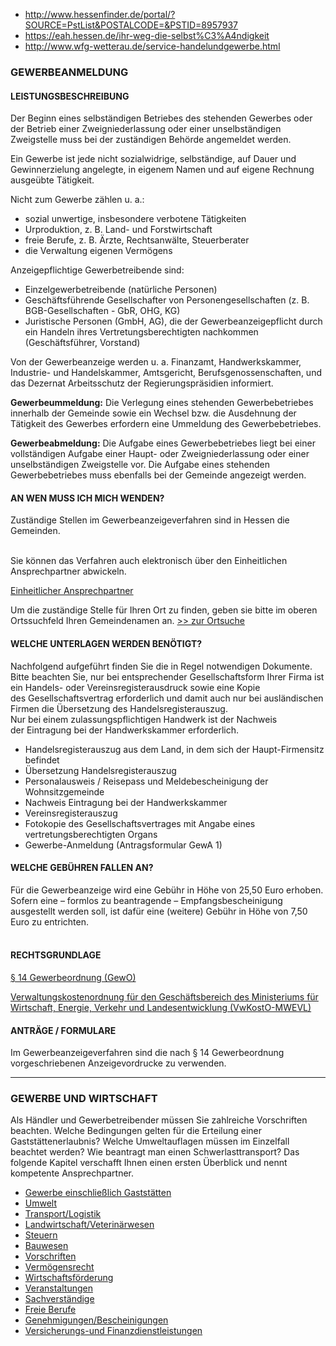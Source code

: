 * http://www.hessenfinder.de/portal/?SOURCE=PstList&POSTALCODE=&PSTID=8957937
* https://eah.hessen.de/ihr-weg-die-selbst%C3%A4ndigkeit
* http://www.wfg-wetterau.de/service-handelundgewerbe.html

### GEWERBEANMELDUNG

#### LEISTUNGSBESCHREIBUNG

Der Beginn eines selbständigen Betriebes des stehenden Gewerbes oder der Betrieb einer Zweigniederlassung oder einer unselbständigen Zweigstelle muss bei der zuständigen Behörde angemeldet werden.

Ein Gewerbe ist jede nicht sozialwidrige, selbständige, auf Dauer und Gewinnerzielung angelegte, in eigenem Namen und auf eigene Rechnung ausgeübte Tätigkeit.  
  
Nicht zum Gewerbe zählen u. a.:

- sozial unwertige, insbesondere verbotene Tätigkeiten
- Urproduktion, z. B. Land- und Forstwirtschaft
- freie Berufe, z. B. Ärzte, Rechtsanwälte, Steuerberater
- die Verwaltung eigenen Vermögens

Anzeigepflichtige Gewerbetreibende sind:

- Einzelgewerbetreibende (natürliche Personen)
- Geschäftsführende Gesellschafter von Personengesellschaften (z. B. BGB-Gesellschaften - GbR, OHG, KG)
- Juristische Personen (GmbH, AG), die der Gewerbeanzeigepflicht durch ein Handeln ihres Vertretungsberechtigten nachkommen (Geschäftsführer, Vorstand)

Von der Gewerbeanzeige werden u. a. Finanzamt, Handwerkskammer, Industrie- und Handelskammer, Amtsgericht, Berufsgenossenschaften, und das Dezernat Arbeitsschutz der Regierungspräsidien informiert.

  
**Gewerbeummeldung:** Die Verlegung eines stehenden Gewerbebetriebes innerhalb der Gemeinde sowie ein Wechsel bzw. die Ausdehnung der Tätigkeit des Gewerbes erfordern eine Ummeldung des Gewerbebetriebes.

  
**Gewerbeabmeldung:** Die Aufgabe eines Gewerbebetriebes liegt bei einer vollständigen Aufgabe einer Haupt- oder Zweigniederlassung oder einer unselbständigen Zweigstelle vor. Die Aufgabe eines stehenden Gewerbebetriebes muss ebenfalls bei der Gemeinde angezeigt werden.

#### AN WEN MUSS ICH MICH WENDEN?

Zuständige Stellen im Gewerbeanzeigeverfahren sind in Hessen die Gemeinden.  
 

Sie können das Verfahren auch elektronisch über den Einheitlichen Ansprechpartner abwickeln.

[Einheitlicher Ansprechpartner](http://www.eah.hessen.de/irj/EAH_Internet)

Um die zuständige Stelle für Ihren Ort zu finden, geben sie bitte im oberen Ortssuchfeld Ihren Gemeindenamen an. [&gt;&gt; zur Ortsuche]()

#### WELCHE UNTERLAGEN WERDEN BENÖTIGT?

Nachfolgend aufgeführt finden Sie die in Regel notwendigen Dokumente. Bitte beachten Sie, nur bei entsprechender Gesellschaftsform Ihrer Firma ist ein Handels- oder Vereinsregisterausdruck sowie eine Kopie des Gesellschaftsvertrag erforderlich und damit auch nur bei ausländischen Firmen die Übersetzung des Handelsregisterauszug.  
Nur bei einem zulassungspflichtigen Handwerk ist der Nachweis der Eintragung bei der Handwerkskammer erforderlich.

  

- Handelsregisterauszug aus dem Land, in dem sich der Haupt-Firmensitz befindet
- Übersetzung Handelsregisterauszug
- Personalausweis / Reisepass und Meldebescheinigung der Wohnsitzgemeinde
- Nachweis Eintragung bei der Handwerkskammer
- Vereinsregisterauszug
- Fotokopie des Gesellschaftsvertrages mit Angabe eines vertretungsberechtigten Organs
- Gewerbe-Anmeldung (Antragsformular GewA 1)

#### WELCHE GEBÜHREN FALLEN AN?

Für die Gewerbeanzeige wird eine Gebühr in Höhe von 25,50 Euro erhoben.  
Sofern eine – formlos zu beantragende – Empfangsbescheinigung ausgestellt werden soll, ist dafür eine (weitere) Gebühr in Höhe von 7,50 Euro zu entrichten.  
 

#### RECHTSGRUNDLAGE

[§ 14 Gewerbeordnung (GewO)](http://www.gesetze-im-internet.de/gewo/__14.html)

[Verwaltungskostenordnung für den Geschäftsbereich des Ministeriums für Wirtschaft, Energie, Verkehr und Landesentwicklung (VwKostO-MWEVL)](http://www.rv.hessenrecht.hessen.de/jportal/portal/t/4m4/page/bshesprod.psml;jsessionid=EEDD99122FFEF6B642EF2D6130F7247C.jp75?pid=Dokumentanzeige&showdoccase=1&js_peid=Trefferliste&documentnumber=8&numberofresults=90&fromdoctodoc=yes&doc.id=jlr-MWVLVwKostOHE2013rahmen&doc.part=X&doc.price=0.0&doc.hl=1#jlr-MWVLVwKostOHE2013V3Anlage-2%20jlr-MWVLVwKostOHE2013V2Anlage-2)  

#### ANTRÄGE / FORMULARE

Im Gewerbeanzeigeverfahren sind die nach § 14 Gewerbeordnung vorgeschriebenen Anzeigevordrucke zu verwenden.


-----------------------


### GEWERBE UND WIRTSCHAFT

Als Händler und Gewerbetreibender müssen Sie zahlreiche Vorschriften beachten. Welche Bedingungen gelten für die Erteilung einer Gaststättenerlaubnis? Welche Umweltauflagen müssen im Einzelfall beachtet werden? Wie beantragt man einen Schwerlasttransport? Das folgende Kapitel verschafft Ihnen einen ersten Überblick und nennt kompetente Ansprechpartner.

- [Gewerbe einschließlich Gaststätten](http://www.hessenfinder.de/portal/?COMMONSEARCHTEXT=IT-Consulting&BER=343759638&SEARCHTYPE=PST&SOURCE=PstCategoryView&AREAID=8955381&PSTCATID=8961023)
- [Umwelt](http://www.hessenfinder.de/portal/?COMMONSEARCHTEXT=IT-Consulting&BER=343759638&SEARCHTYPE=PST&SOURCE=PstCategoryView&AREAID=8955381&PSTCATID=8961042)
- [Transport/Logistik](http://www.hessenfinder.de/portal/?COMMONSEARCHTEXT=IT-Consulting&BER=343759638&SEARCHTYPE=PST&SOURCE=PstCategoryView&AREAID=8955381&PSTCATID=8961045)
- [Landwirtschaft/Veterinärwesen](http://www.hessenfinder.de/portal/?COMMONSEARCHTEXT=IT-Consulting&BER=343759638&SEARCHTYPE=PST&SOURCE=PstCategoryView&AREAID=8955381&PSTCATID=8965621)
- [Steuern](http://www.hessenfinder.de/portal/?COMMONSEARCHTEXT=IT-Consulting&BER=343759638&SEARCHTYPE=PST&SOURCE=PstCategoryView&AREAID=8955381&PSTCATID=8961055)
- [Bauwesen](http://www.hessenfinder.de/portal/?COMMONSEARCHTEXT=IT-Consulting&BER=343759638&SEARCHTYPE=PST&SOURCE=PstCategoryView&AREAID=8955381&PSTCATID=8961058)
- [Vorschriften](http://www.hessenfinder.de/portal/?COMMONSEARCHTEXT=IT-Consulting&BER=343759638&SEARCHTYPE=PST&SOURCE=PstCategoryView&AREAID=8955381&PSTCATID=8961061)
- [Vermögensrecht](http://www.hessenfinder.de/portal/?COMMONSEARCHTEXT=IT-Consulting&BER=343759638&SEARCHTYPE=PST&SOURCE=PstCategoryView&AREAID=8955381&PSTCATID=8957831)
- [Wirtschaftsförderung](http://www.hessenfinder.de/portal/?COMMONSEARCHTEXT=IT-Consulting&BER=343759638&SEARCHTYPE=PST&SOURCE=PstCategoryView&AREAID=8955381&PSTCATID=8957829)
- [Veranstaltungen](http://www.hessenfinder.de/portal/?COMMONSEARCHTEXT=IT-Consulting&BER=343759638&SEARCHTYPE=PST&SOURCE=PstCategoryView&AREAID=8955381&PSTCATID=9712068)
- [Sachverständige](http://www.hessenfinder.de/portal/?COMMONSEARCHTEXT=IT-Consulting&BER=343759638&SEARCHTYPE=PST&SOURCE=PstCategoryView&AREAID=8955381&PSTCATID=9722832)
- [Freie Berufe](http://www.hessenfinder.de/portal/?COMMONSEARCHTEXT=IT-Consulting&BER=343759638&SEARCHTYPE=PST&SOURCE=PstCategoryView&AREAID=8955381&PSTCATID=9903296)
- [Genehmigungen/Bescheinigungen](http://www.hessenfinder.de/portal/?COMMONSEARCHTEXT=IT-Consulting&BER=343759638&SEARCHTYPE=PST&SOURCE=PstCategoryView&AREAID=8955381&PSTCATID=10136943)
- [Versicherungs-und Finanzdienstleistungen](http://www.hessenfinder.de/portal/?COMMONSEARCHTEXT=IT-Consulting&BER=343759638&SEARCHTYPE=PST&SOURCE=PstCategoryView&AREAID=8955381&PSTCATID=10606859)
